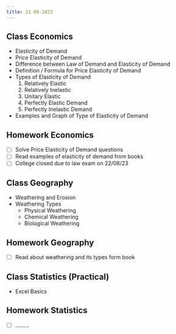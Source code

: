 ```yaml
---
title: 21-08-2023
---
```


## Class Economics
- Elasticity of Demand
- Price Elasticity of Demand
- Difference between Law of Demand and Elasticity of Demand
- Definition / Formula for Price Elasticity of Demand
- Types of Elasticity of Demand
	 1. Relatively Elastic
	 2. Relatively Inelastic
	 3. Unitary Elastic
	 4. Perfectly Elastic Demand
	 5. Perfectly Inelastic Demand
- Examples and Graph of Type of Elasticity of Demand


## Homework Economics
- [ ] Solve Price Elasticity of Demand questions
- [ ] Read examples of elasticity of demand from books
- [ ] College closed due to law exam on 22/08/23

## Class Geography
- Weathering and Erosion
- Weathering Types
	- Physical Weathering
	- Chemical Weathering
	- Biological Weathering


## Homework Geography
- [ ] Read about weathering and its types form book


## Class Statistics (Practical)
- Excel Basics


## Homework Statistics
- [ ] .........

